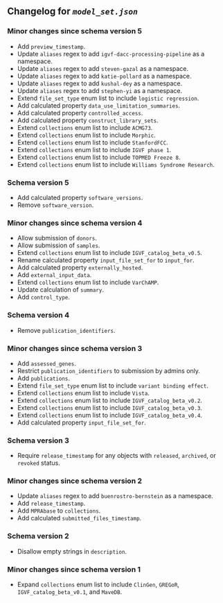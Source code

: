 ## Changelog for *`model_set.json`*

### Minor changes since schema version 5

* Add `preview_timestamp`.
* Update `aliases` regex to add `igvf-dacc-processing-pipeline` as a namespace.
* Update `aliases` regex to add `steven-gazal` as a namespace.
* Update `aliases` regex to add `katie-pollard` as a namespace.
* Update `aliases` regex to add `kushal-dey` as a namespace.
* Update `aliases` regex to add `stephen-yi` as a namespace.
* Extend `file_set_type` enum list to include `logistic regression`.
* Add calculated property `data_use_limitation_summaries`.
* Add calculated property `controlled_access`.
* Add calculated property `construct_library_sets`.
* Extend `collections` enum list to include `ACMG73`.
* Extend `collections` enum list to include `Morphic`.
* Extend `collections` enum list to include `StanfordFCC`.
* Extend `collections` enum list to include `IGVF phase 1`.
* Extend `collections` enum list to include `TOPMED Freeze 8`.
* Extend `collections` enum list to include `Williams Syndrome Research`.

### Schema version 5

* Add calculated property `software_versions`.
* Remove `software_version`.

### Minor changes since schema version 4

* Allow submission of `donors`.
* Allow submission of `samples`.
* Extend `collections` enum list to include `IGVF_catalog_beta_v0.5`.
* Rename calculated property `input_file_set_for` to `input_for`.
* Add calculated property `externally_hosted`.
* Add `external_input_data`.
* Extend `collections` enum list to include `VarChAMP`.
* Update calculation of `summary`.
* Add `control_type`.

### Schema version 4

* Remove `publication_identifiers`.

### Minor changes since schema version 3

* Add `assessed_genes`.
* Restrict `publication_identifiers` to submission by admins only.
* Add `publications`.
* Extend `file_set_type` enum list to include `variant binding effect`.
* Extend `collections` enum list to include `Vista`.
* Extend `collections` enum list to include `IGVF_catalog_beta_v0.2`.
* Extend `collections` enum list to include `IGVF_catalog_beta_v0.3`.
* Extend `collections` enum list to include `IGVF_catalog_beta_v0.4`.
* Add calculated property `input_file_set_for`.

### Schema version 3

* Require `release_timestamp` for any objects with `released`, `archived`, or `revoked` status.

### Minor changes since schema version 2

* Update `aliases` regex to add `buenrostro-bernstein` as a namespace.
* Add `release_timestamp`.
* Add `MPRAbase` to `collections`.
* Add calculated `submitted_files_timestamp`.

### Schema version 2

* Disallow empty strings in `description`.

### Minor changes since schema version 1
* Expand `collections` enum list to include `ClinGen`, `GREGoR`, `IGVF_catalog_beta_v0.1`, and `MaveDB`.
